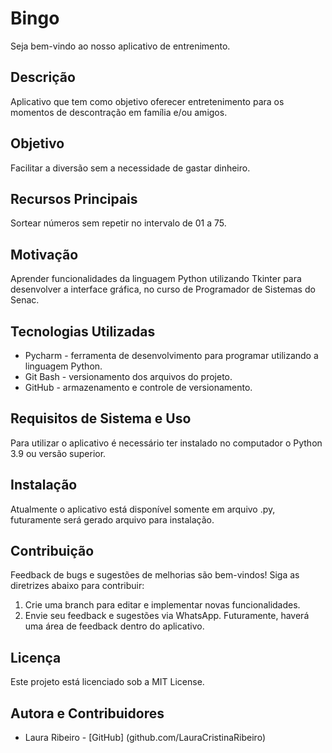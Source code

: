 # Bingo
Seja bem-vindo ao nosso aplicativo de entrenimento. 

## Descrição
Aplicativo que tem como objetivo oferecer entretenimento para os momentos de descontração em família e/ou amigos.

## Objetivo
Facilitar a diversão sem a necessidade de gastar dinheiro.

## Recursos Principais
Sortear números sem repetir no intervalo de 01 a 75.

## Motivação
Aprender funcionalidades da linguagem Python utilizando Tkinter para desenvolver a interface gráfica, no curso de Programador de Sistemas do Senac.

## Tecnologias Utilizadas
* Pycharm - ferramenta de desenvolvimento para programar utilizando a linguagem Python.
* Git Bash - versionamento dos arquivos do projeto.
* GitHub - armazenamento e controle de versionamento.

## Requisitos de Sistema e Uso
Para utilizar o aplicativo é necessário ter instalado no computador o Python 3.9 ou versão superior.

## Instalação
Atualmente o aplicativo está disponível somente em arquivo .py, futuramente será gerado arquivo para instalação.

## Contribuição
Feedback de bugs e sugestões de melhorias são bem-vindos! Siga as diretrizes abaixo para contribuir:

1. Crie uma branch para editar e implementar novas funcionalidades.
2. Envie seu feedback e sugestões via WhatsApp. Futuramente, haverá uma área de feedback dentro do aplicativo.

## Licença
Este projeto está licenciado sob a MIT License.

## Autora e Contribuidores
* Laura Ribeiro - [GitHub] (github.com/LauraCristinaRibeiro)

